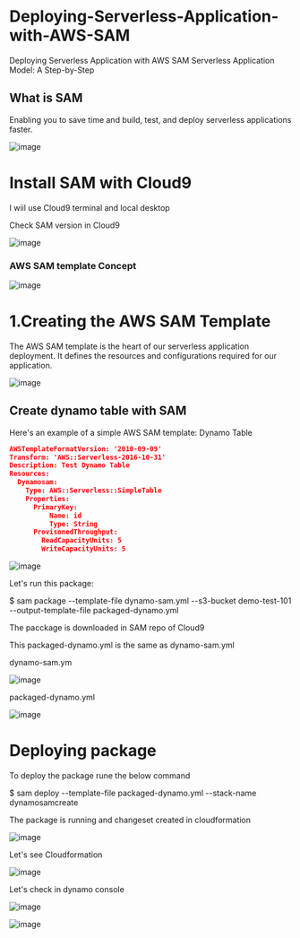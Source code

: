 # Deploying-Serverless-Application-with-AWS-SAM
Deploying  Serverless Application with AWS SAM Serverless Application Model: A Step-by-Step

##  What is SAM

Enabling you to save time and build, test, and deploy serverless applications faster.

![image](https://github.com/felixdagnon/Deploying-Serverless-Application-with-AWS-SAM-/assets/91665833/3bd85a74-8ffa-45cc-a49e-14d82f277884)

# Install SAM with Cloud9

I wiil use Cloud9 terminal and local desktop 

Check SAM version in Cloud9

![image](https://github.com/felixdagnon/Deploying-Serverless-Application-with-AWS-SAM-/assets/91665833/f0f64cae-fc02-4f55-9229-912e92369a0a)

### AWS SAM template Concept

![image](https://github.com/felixdagnon/Deploying-Serverless-Application-with-AWS-SAM-/assets/91665833/eaf75ddf-e533-4396-8099-7728550b1649)

# 1.Creating the AWS SAM Template

The AWS SAM template is the heart of our serverless application deployment. It defines the resources and configurations required for our application. 

![image](https://github.com/felixdagnon/Deploying-Serverless-Application-with-AWS-SAM-/assets/91665833/4b96c0d7-2317-4c87-8bc8-83827fbcc987)

## Create dynamo table with SAM 

Here's an example of a simple AWS SAM template: Dynamo Table

```json
AWSTemplateFormatVersion: '2010-09-09'
Transform: 'AWS::Serverless-2016-10-31'
Description: Test Dynamo Table
Resources:
  Dynamosam:
    Type: AWS::Serverless::SimpleTable
    Properties:
      PrimaryKey: 
          Name: id
          Type: String
      ProvisonedThroughput:
        ReadCapacityUnits: 5 
        WriteCapacityUnits: 5 
```

![image](https://github.com/felixdagnon/Deploying-Serverless-Application-with-AWS-SAM-/assets/91665833/8dafde76-732a-4297-aa6c-bf449f7e4683)

Let's run this package:

$ sam package --template-file dynamo-sam.yml --s3-bucket demo-test-101 --output-template-file packaged-dynamo.yml

The pacckage is downloaded in SAM repo of Cloud9

This packaged-dynamo.yml is the same as dynamo-sam.yml

dynamo-sam.ym

![image](https://github.com/felixdagnon/Deploying-Serverless-Application-with-AWS-SAM-/assets/91665833/07bb7fca-8254-4078-a9b4-d0ae619a5766)

packaged-dynamo.yml

![image](https://github.com/felixdagnon/Deploying-Serverless-Application-with-AWS-SAM-/assets/91665833/ba01af36-e1e3-40b2-b393-484eaf21e5c2)

# Deploying package

To deploy the package rune the below command

$ sam deploy --template-file packaged-dynamo.yml --stack-name dynamosamcreate

The package is running and changeset created in cloudformation

![image](https://github.com/felixdagnon/Deploying-Serverless-Application-with-AWS-SAM-/assets/91665833/dbd84155-7da4-405e-948b-f8e9e28db067)

Let's see Cloudformation

![image](https://github.com/felixdagnon/Deploying-Serverless-Application-with-AWS-SAM-/assets/91665833/4a86aec3-c128-4110-beff-0fbd07907913)

Let's check in dynamo console

![image](https://github.com/felixdagnon/Deploying-Serverless-Application-with-AWS-SAM-/assets/91665833/5093a8f4-280b-4b96-af06-5107c479c937)


![image](https://github.com/felixdagnon/Deploying-Serverless-Application-with-AWS-SAM-/assets/91665833/f7a4c56a-1940-4d0a-bc23-ccf686d9980a)
















 

 


